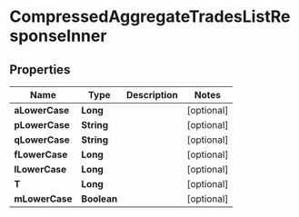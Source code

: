 

# CompressedAggregateTradesListResponseInner


## Properties

| Name | Type | Description | Notes |
|------------ | ------------- | ------------- | -------------|
|**aLowerCase** | **Long** |  |  [optional] |
|**pLowerCase** | **String** |  |  [optional] |
|**qLowerCase** | **String** |  |  [optional] |
|**fLowerCase** | **Long** |  |  [optional] |
|**lLowerCase** | **Long** |  |  [optional] |
|**T** | **Long** |  |  [optional] |
|**mLowerCase** | **Boolean** |  |  [optional] |



